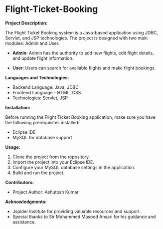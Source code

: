 # Flight-Ticket-Booking

**Project Description:**

The Flight Ticket Booking system is a Java-based application using JDBC, Servlet, and JSP technologies. The project is designed with two main modules: Admin and User.

- **Admin**: Admin has the authority to add new flights, edit flight details, and update flight information.

- **User**: Users can search for available flights and make flight bookings.

**Languages and Technologies:**

- Backend Language: Java, JDBC
- Frontend Language - HTML, CSS
- Technologies: Servlet, JSP

**Installation:**

Before running the Flight Ticket Booking application, make sure you have the following prerequisites installed:

- Eclipse IDE
- MySQL for database support

**Usage:**

1. Clone the project from the repository.
2. Import the project into your Eclipse IDE.
3. Configure your MySQL database settings in the application.
4. Build and run the project.

**Contributors:**

- Project Author: Ashutosh Kumar

**Acknowledgments:**

- Jspider Institute for providing valuable resources and support.
- Special thanks to Sir Mohammed Masood Ansari for his guidance and assistance.
